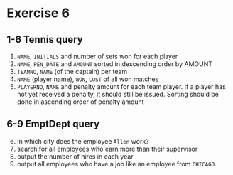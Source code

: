 # Exercise 6
## 1-6 Tennis query
1. ```NAME```, ```INITIALS``` and number of sets won for each player
2. ```NAME```, ```PEN_DATE``` and ```AMOUNT``` sorted in descending order by AMOUNT
3. ```TEAMNO```, ```NAME``` (of the captain) per team
4. ```NAME``` (player name), ```WON```, ```LOST``` of all won matches
5. ```PLAYERNO```, ```NAME``` and penalty amount for each team player. If a player has not yet received a penalty, it should still be issued. Sorting should be done in ascending order of penalty amount
## 6-9 EmptDept query
6. in which city does the employee ```Allen``` work?
7. search for all employees who earn more than their supervisor
8. output the number of hires in each year
9. output all employees who have a job like an employee from ```CHICAGO```.
